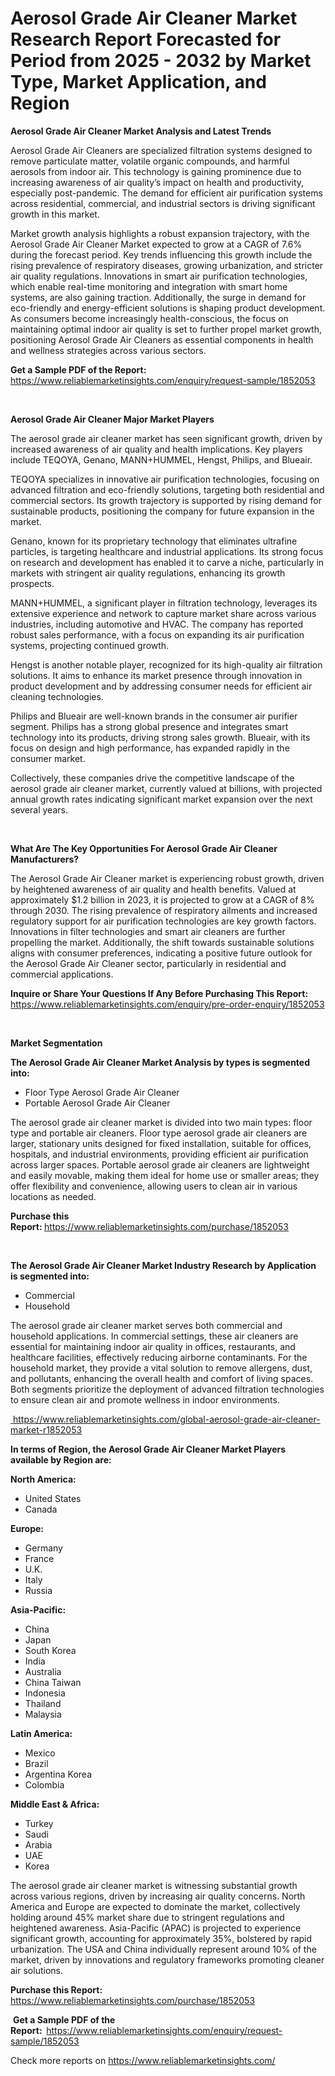 <p><h1>Aerosol Grade Air Cleaner Market Research Report Forecasted for Period from 2025 -  2032 by Market Type, Market Application, and Region</h1></p><p><strong>Aerosol Grade Air Cleaner Market Analysis and Latest Trends</strong></p>
<p><p>Aerosol Grade Air Cleaners are specialized filtration systems designed to remove particulate matter, volatile organic compounds, and harmful aerosols from indoor air. This technology is gaining prominence due to increasing awareness of air quality’s impact on health and productivity, especially post-pandemic. The demand for efficient air purification systems across residential, commercial, and industrial sectors is driving significant growth in this market.</p><p>Market growth analysis highlights a robust expansion trajectory, with the Aerosol Grade Air Cleaner Market expected to grow at a CAGR of 7.6% during the forecast period. Key trends influencing this growth include the rising prevalence of respiratory diseases, growing urbanization, and stricter air quality regulations. Innovations in smart air purification technologies, which enable real-time monitoring and integration with smart home systems, are also gaining traction. Additionally, the surge in demand for eco-friendly and energy-efficient solutions is shaping product development. As consumers become increasingly health-conscious, the focus on maintaining optimal indoor air quality is set to further propel market growth, positioning Aerosol Grade Air Cleaners as essential components in health and wellness strategies across various sectors.</p></p>
<p><strong>Get a Sample PDF of the Report:&nbsp;</strong> <a href="https://www.reliablemarketinsights.com/enquiry/request-sample/1852053?utm_campaign=3267&utm_medium=2&utm_source=Github&utm_content=ia&utm_term=27032025&utm_id=aerosol-grade-air-cleaner">https://www.reliablemarketinsights.com/enquiry/request-sample/1852053</a></p>
<p>&nbsp;</p>
<p><strong>Aerosol Grade Air Cleaner Major Market Players</strong></p>
<p><p>The aerosol grade air cleaner market has seen significant growth, driven by increased awareness of air quality and health implications. Key players include TEQOYA, Genano, MANN+HUMMEL, Hengst, Philips, and Blueair.</p><p>TEQOYA specializes in innovative air purification technologies, focusing on advanced filtration and eco-friendly solutions, targeting both residential and commercial sectors. Its growth trajectory is supported by rising demand for sustainable products, positioning the company for future expansion in the market.</p><p>Genano, known for its proprietary technology that eliminates ultrafine particles, is targeting healthcare and industrial applications. Its strong focus on research and development has enabled it to carve a niche, particularly in markets with stringent air quality regulations, enhancing its growth prospects.</p><p>MANN+HUMMEL, a significant player in filtration technology, leverages its extensive experience and network to capture market share across various industries, including automotive and HVAC. The company has reported robust sales performance, with a focus on expanding its air purification systems, projecting continued growth.</p><p>Hengst is another notable player, recognized for its high-quality air filtration solutions. It aims to enhance its market presence through innovation in product development and by addressing consumer needs for efficient air cleaning technologies.</p><p>Philips and Blueair are well-known brands in the consumer air purifier segment. Philips has a strong global presence and integrates smart technology into its products, driving strong sales growth. Blueair, with its focus on design and high performance, has expanded rapidly in the consumer market.</p><p>Collectively, these companies drive the competitive landscape of the aerosol grade air cleaner market, currently valued at billions, with projected annual growth rates indicating significant market expansion over the next several years.</p></p>
<p>&nbsp;</p>
<p><strong>What Are The Key Opportunities For Aerosol Grade Air Cleaner Manufacturers?</strong></p>
<p><p>The Aerosol Grade Air Cleaner market is experiencing robust growth, driven by heightened awareness of air quality and health benefits. Valued at approximately $1.2 billion in 2023, it is projected to grow at a CAGR of 8% through 2030. The rising prevalence of respiratory ailments and increased regulatory support for air purification technologies are key growth factors. Innovations in filter technologies and smart air cleaners are further propelling the market. Additionally, the shift towards sustainable solutions aligns with consumer preferences, indicating a positive future outlook for the Aerosol Grade Air Cleaner sector, particularly in residential and commercial applications.</p></p>
<p><strong>Inquire or Share Your Questions If Any Before Purchasing This Report:</strong> <a href="https://www.reliablemarketinsights.com/enquiry/pre-order-enquiry/1852053?utm_campaign=3267&utm_medium=2&utm_source=Github&utm_content=ia&utm_term=27032025&utm_id=aerosol-grade-air-cleaner">https://www.reliablemarketinsights.com/enquiry/pre-order-enquiry/1852053</a></p>
<p>&nbsp;</p>
<p><strong>Market Segmentation</strong></p>
<p><strong>The Aerosol Grade Air Cleaner Market Analysis by types is segmented into:</strong></p>
<p><ul><li>Floor Type Aerosol Grade Air Cleaner</li><li>Portable Aerosol Grade Air Cleaner</li></ul></p>
<p><p>The aerosol grade air cleaner market is divided into two main types: floor type and portable air cleaners. Floor type aerosol grade air cleaners are larger, stationary units designed for fixed installation, suitable for offices, hospitals, and industrial environments, providing efficient air purification across larger spaces. Portable aerosol grade air cleaners are lightweight and easily movable, making them ideal for home use or smaller areas; they offer flexibility and convenience, allowing users to clean air in various locations as needed.</p></p>
<p><strong>Purchase this Report:&nbsp;</strong><a href="https://www.reliablemarketinsights.com/purchase/1852053?utm_campaign=3267&utm_medium=2&utm_source=Github&utm_content=ia&utm_term=27032025&utm_id=aerosol-grade-air-cleaner">https://www.reliablemarketinsights.com/purchase/1852053</a></p>
<p>&nbsp;</p>
<p><strong>The Aerosol Grade Air Cleaner Market Industry Research by Application is segmented into:</strong></p>
<p><ul><li>Commercial</li><li>Household</li></ul></p>
<p><p>The aerosol grade air cleaner market serves both commercial and household applications. In commercial settings, these air cleaners are essential for maintaining indoor air quality in offices, restaurants, and healthcare facilities, effectively reducing airborne contaminants. For the household market, they provide a vital solution to remove allergens, dust, and pollutants, enhancing the overall health and comfort of living spaces. Both segments prioritize the deployment of advanced filtration technologies to ensure clean air and promote wellness in indoor environments.</p></p>
<p><a href="https://www.reliablemarketinsights.com/global-aerosol-grade-air-cleaner-market-r1852053?utm_campaign=3267&utm_medium=2&utm_source=Github&utm_content=ia&utm_term=27032025&utm_id=aerosol-grade-air-cleaner">&nbsp;https://www.reliablemarketinsights.com/global-aerosol-grade-air-cleaner-market-r1852053</a></p>
<p><strong>In terms of Region, the Aerosol Grade Air Cleaner Market Players available by Region are:</strong></p>
<p>
    <p> <strong> North America: </strong>
        <ul>
            <li>United States</li>
            <li>Canada</li>
        </ul>
        </p> 
    <p> <strong> Europe: </strong>
        <ul>
            <li>Germany</li>
            <li>France</li>
            <li>U.K.</li>
            <li>Italy</li>
            <li>Russia</li>
        </ul>
        </p> 
    <p> <strong> Asia-Pacific: </strong>
        <ul>
            <li>China</li>
            <li>Japan</li>
            <li>South Korea</li>
            <li>India</li>
            <li>Australia</li>
            <li>China Taiwan</li>
            <li>Indonesia</li>
            <li>Thailand</li>
            <li>Malaysia</li>
        </ul>
        </p> 
    <p> <strong> Latin America: </strong>
        <ul>
            <li>Mexico</li>
            <li>Brazil</li>
            <li>Argentina Korea</li>
            <li>Colombia</li>
        </ul>
        </p> 
    <p> <strong> Middle East & Africa: </strong>
        <ul>
            <li>Turkey</li>
            <li>Saudi</li>
            <li>Arabia</li>
            <li>UAE</li>
            <li>Korea</li>
        </ul>
    </p>
    </p>
<p><p>The aerosol grade air cleaner market is witnessing substantial growth across various regions, driven by increasing air quality concerns. North America and Europe are expected to dominate the market, collectively holding around 45% market share due to stringent regulations and heightened awareness. Asia-Pacific (APAC) is projected to experience significant growth, accounting for approximately 35%, bolstered by rapid urbanization. The USA and China individually represent around 10% of the market, driven by innovations and regulatory frameworks promoting cleaner air solutions.</p></p>
<p><strong>Purchase this Report: </strong><a href="https://www.reliablemarketinsights.com/purchase/1852053?utm_campaign=3267&utm_medium=2&utm_source=Github&utm_content=ia&utm_term=27032025&utm_id=aerosol-grade-air-cleaner">https://www.reliablemarketinsights.com/purchase/1852053</a></p>
<p>&nbsp;<strong>Get a Sample PDF of the Report:&nbsp;&nbsp;</strong><a href="https://www.reliablemarketinsights.com/enquiry/request-sample/1852053?utm_campaign=3267&utm_medium=2&utm_source=Github&utm_content=ia&utm_term=27032025&utm_id=aerosol-grade-air-cleaner">https://www.reliablemarketinsights.com/enquiry/request-sample/1852053</a></p>
<p><strong></strong></p>
<p>Check more reports on <a href="https://www.reliablemarketinsights.com/?utm_campaign=3267&utm_medium=2&utm_source=Github&utm_content=ia&utm_term=27032025&utm_id=aerosol-grade-air-cleaner">https://www.reliablemarketinsights.com/</a></p>